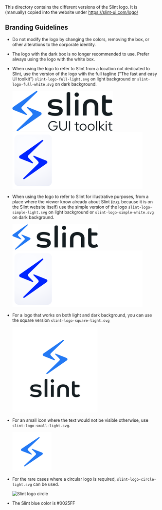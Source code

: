 
This directory contains the different versions of the Slint logo.
It is (manually) copied into the website under https://slint-ui.com/logo/

## Branding Guidelines

 * Do not modify the logo by changing the colors, removing the box, or other alterations to the corporate identity.

 * The logo with the dark box is no longer recommended to use. Prefer always using the logo with the white box.

 * When using the logo to refer to Slint from a location not dedicated to Slint, use the version of the logo with the full tagline
   ("The fast and easy UI toolkit") `slint-logo-full-light.svg` on light background  or `slint-logo-full-white.svg` on dark background.

   ![Slint logo full](./slint-logo-full-light.svg#gh-light-mode-only)![Slint logo full](./slint-logo-full-white.svg#gh-dark-mode-only)

 * When using the logo to refer to Slint for illustrative purposes, from a place where the viewer know already about Slint
   (e.g. because it is on the Slint website itself) use the simple version of the logo
   `slint-logo-simple-light.svg` on light background  or `slint-logo-simple-white.svg` on dark background.

   ![Slint logo simple](./slint-logo-simple-light.svg#gh-light-mode-only)![Slint logo simple](./slint-logo-simple-white.svg#gh-dark-mode-only)

 * For a logo that works on both light and dark background, you can use the square version `slint-logo-square-light.svg`

   ![Slint logo square](./slint-logo-square-light.svg)

 * For an small icon where the text would not be visible otherwise, use `slint-logo-small-light.svg`.

   ![Slint logo small](./slint-logo-small-light.svg)

 * For the rare cases where a circular logo is required, `slint-logo-circle-light.svg` can be used.

   ![Slint logo circle](./slint-logo-circle-light.svg)

 * The Slint blue color is #0025FF




